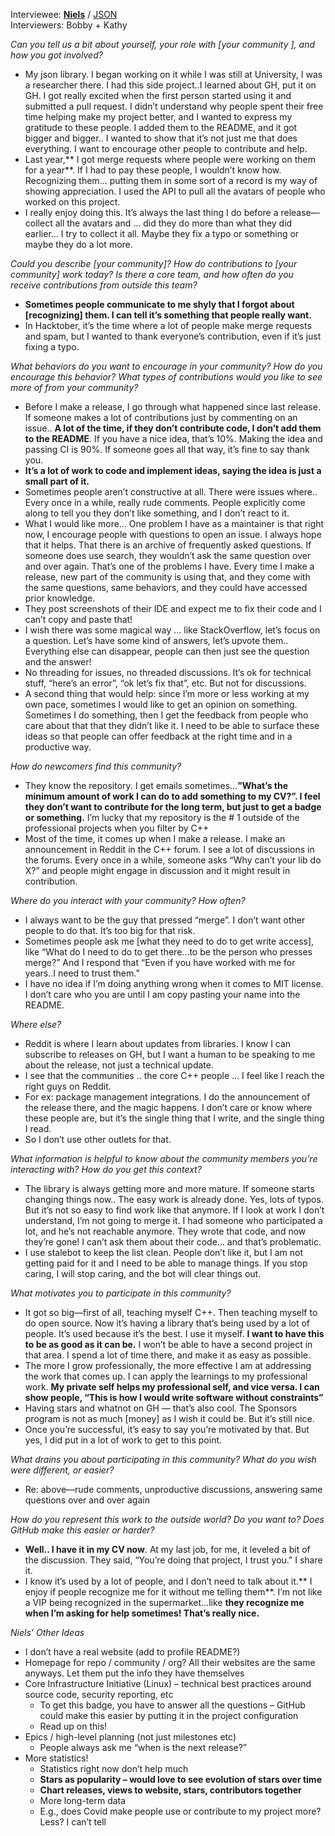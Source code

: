 Interviewee: **[Niels](https://github.com/nlohmann)** / [JSON](https://github.com/nlohmann/json)  
Interviewers: Bobby + Kathy

_Can you tell us a bit about yourself, your role with [your community ], and how you got involved?_
*   My json library. I began working on it while I was still at University, I was a researcher there. I had this side project..I learned about GH, put it on GH. I got really excited when the first person started using it and submitted a pull request. I didn’t understand why people spent their free time helping make my project better, and I wanted to express my gratitude to these people. I added them to the README, and it got bigger and bigger.. I wanted to show that it’s not just me that does everything. I want to encourage other people to contribute and help.
*   Last year,** I got merge requests where people were working on them for a year**. If I had to pay these people, I wouldn’t know how. Recognizing them… putting them in some sort of a record is my way of showing appreciation. I used the API to pull all the avatars of people who worked on this project.
*   I really enjoy doing this. It’s always the last thing I do before a release—collect all the avatars and … did they do more than what they did earlier… I try to collect it all. Maybe they fix a typo or something or maybe they do a lot more.

_Could you describe [your community]? How do contributions to [your community] work today? Is there a core team, and how often do you receive contributions from outside this team?_
* **Sometimes people communicate to me shyly that I forgot about [recognizing] them. I can tell it’s something that people really want.**
* In Hacktober, it’s the time where a lot of people make merge requests and spam, but I wanted to thank everyone’s contribution, even if it’s just fixing a typo.

_What behaviors do you want to encourage in your community? How do you encourage this behavior? What types of contributions would you like to see more of from your community?_

*   Before I make a release, I go through what happened since last release. If someone makes a lot of contributions just by commenting on an issue.. **A lot of the time, if they don’t contribute code, I don’t add them to the README**. If you have a nice idea, that’s 10%. Making the idea and passing CI is 90%. If someone goes all that way, it’s fine to say thank you.
*   **It’s a lot of work to code and implement ideas, saying the idea is just a small part of it.**
*   Sometimes people aren’t constructive at all. There were issues where.. Every once in a while, really rude comments. People explicitly come along to tell you they don’t like something, and I don’t react to it.
*   What I would like more... One problem I have as a maintainer is that right now, I encourage people with questions to open an issue. I always hope that it helps. That there is an archive of frequently asked questions. If someone does use search, they wouldn’t ask the same question over and over again. That’s one of the problems I have. Every time I make a release, new part of the community is using that, and they come with the same questions, same behaviors, and they could have accessed prior knowledge.
*   They post screenshots of their IDE and expect me to fix their code and I can’t copy and paste that!
*   I wish there was some magical way … like StackOverflow, let’s focus on a question. Let’s have some kind of answers, let’s upvote them.. Everything else can disappear, people can then just see the question and the answer!
*   No threading for issues, no threaded discussions. It’s ok for technical stuff, “here’s an error”, “ok let’s fix that”, etc. But not for discussions.
*   A second thing that would help: since I’m more or less working at my own pace, sometimes I would like to get an opinion on something. Sometimes I do something, then I get the feedback from people who care about that that they didn’t like it. I need to be able to surface these ideas so that people can offer feedback at the right time and in a productive way.

_How do newcomers find this community?_
*   They know the repository. I get emails sometimes…**”What’s the minimum amount of work I can do to add something to my CV?”. I feel they don’t want to contribute for the long term, but just to get a badge or something.** I’m lucky that my repository is the # 1 outside of the professional projects when you filter by C++
*   Most of the time, it comes up when I make a release. I make an announcement in Reddit in the C++ forum. I see a lot of discussions in the forums. Every once in a while, someone asks “Why can’t your lib do X?” and people might engage in discussion and it might result in contribution.

_Where do you interact with your community? How often?_
*   I always want to be the guy that pressed “merge”. I don’t want other people to do that. It’s too big for that risk.
*   Sometimes people ask me [what they need to do to get write access], like “What do I need to do to get there...to be the person who presses merge?” And I respond that “Even if you have worked with me for years..I need to trust them.”
*   I have no idea if I’m doing anything wrong when it comes to MIT license. I don’t care who you are until I am copy pasting your name into the README.

_Where else?_
*   Reddit is where I learn about updates from libraries. I know I can subscribe to releases on GH, but I want a human to be speaking to me about the release, not just a technical update.
*   I see that the communities .. the core C++ people … I feel like I reach the right guys on Reddit.
*   For ex: package management integrations. I do the announcement of the release there, and the magic happens. I don’t care or know where these people are, but it’s the single thing that I write, and the single thing I read.
*   So I don’t use other outlets for that.

_What information is helpful to know about the community members you're interacting with? How do you get this context?_
*   The library is always getting more and more mature. If someone starts changing things now.. The easy work is already done. Yes, lots of typos. But it’s not so easy to find work like that anymore. If I look at work I don’t understand, I’m not going to merge it. I had someone who participated a lot, and he’s not reachable anymore. They wrote that code, and now they’re gone! I can’t ask them about their code… and that’s problematic.
*   I use stalebot to keep the list clean. People don’t like it, but I am not getting paid for it and I need to be able to manage things. If you stop caring, I will stop caring, and the bot will clear things out.

_What motivates you to participate in this community?_
*   It got so big—first of all, teaching myself C++. Then teaching myself to do open source. Now it’s having a library that’s being used by a lot of people. It’s used because it’s the best. I use it myself. **I want to have this to be as good as it can be.** I won’t be able to have a second project in that area. I spend a lot of time there, and make it as easy as possible.
*   The more I grow professionally, the more effective I am at addressing the work that comes up. I can apply the learnings to my professional work.  **My private self helps my professional self, and vice versa. I can show people, “This is how I would write software without constraints”**
*   Having stars and whatnot on GH — that’s also cool. The Sponsors program is not as much [money] as I wish it could be. But it’s still nice.
*   Once you’re successful, it’s easy to say you’re motivated by that. But yes, I did put in a lot of work to get to this point.

_What drains you about participating in this community? What do you wish were different, or easier?_
*   Re: above—rude comments, unproductive discussions, answering same questions over and over again

_How do you represent this work to the outside world? Do you want to? Does GitHub make this easier or harder?_
*   **Well.. I have it in my CV now**. At my last job, for me, it leveled a bit of the discussion. They said, “You’re doing that project, I trust you.” I share it.
*   I know it’s used by a lot of people, and I don’t need to talk about it.** I enjoy if people recognize me for it without me telling them**. I’m not  like a VIP being recognized in the supermarket...like **they recognize me when I’m asking for help sometimes! That’s really nice.**

_Niels’ Other Ideas_
*   I don’t have a real website (add to profile README?)
*   Homepage for repo / community / org? All their websites are the same anyways. Let them put the info they have themselves
*   Core Infrastructure Initiative (Linux) – technical best practices around source code, security reporting, etc
    *   To get this badge, you have to answer all the questions – GitHub could make this easier by putting it in the project configuration
    *   Read up on this!
*   Epics / high-level planning (not just milestones etc)
    *   People always ask me “when is the next release?”
*   More statistics!
    *   Statistics right now don’t help much
    *   **Stars as popularity – would love to see evolution of stars over time**
    *   **Chart releases, views to website, stars, contributors together**
    *   More long-term data
    *   E.g., does Covid make people use or contribute to my project more? Less? I can’t tell
